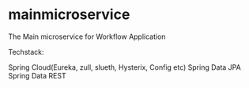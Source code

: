 # mainmicroservice
The Main microservice for Workflow Application

Techstack:

Spring Cloud(Eureka, zull, slueth, Hysterix, Config etc)
Spring Data JPA
Spring Data REST
